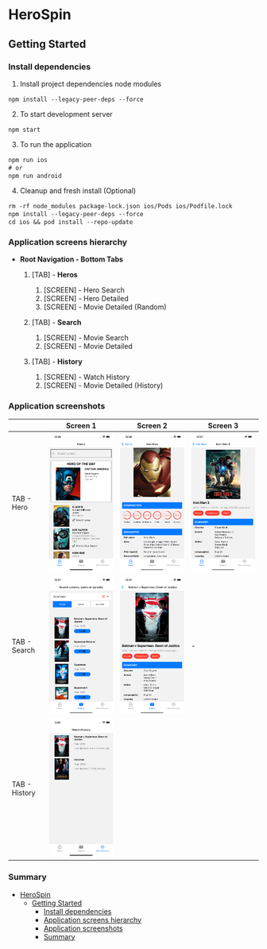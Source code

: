 # HeroSpin

## Getting Started

### Install dependencies

1. Install project dependencies node modules

```shell
npm install --legacy-peer-deps --force
```

2. To start development server

```shell
npm start
```

3. To run the application

```shell
npm run ios
# or
npm run android
```

4. Cleanup and fresh install (Optional)

```shell
rm -rf node_modules package-lock.json ios/Pods ios/Podfile.lock
npm install --legacy-peer-deps --force
cd ios && pod install --repo-update
```

### Application screens hierarchy

- **Root Navigation - Bottom Tabs**
  
  1. [TAB] - **Heros**
       1. [SCREEN] - Hero Search
       2. [SCREEN] - Hero Detailed
       3. [SCREEN] - Movie Detailed (Random)
  
  2. [TAB] - **Search**
       1. [SCREEN] - Movie Search
       2. [SCREEN] - Movie Detailed
  
  3. [TAB] - **History**
        1. [SCREEN] - Watch History
        2. [SCREEN] - Movie Detailed (History)

### Application screenshots

|               | Screen 1 | Screen 2 | Screen 3 |
|---------------|----------|----------|----------|
| TAB - Hero    | <img src="./app_screens/1a.png" width="300">         | <img src="./app_screens/1b.png" width="300">         |<img src="./app_screens/1c.png" width="300">          |
| TAB - Search  | <img src="./app_screens/2a.png" width="300">          | <img src="./app_screens/2b.png" width="300">          |    -      |
| TAB - History |    <img src="./app_screens/3a.png" width="300">      |          |          |

### Summary

- [HeroSpin](#herospin)
  - [Getting Started](#getting-started)
    - [Install dependencies](#install-dependencies)
    - [Application screens hierarchy](#application-screens-hierarchy)
    - [Application screenshots](#application-screenshots)
    - [Summary](#summary)
